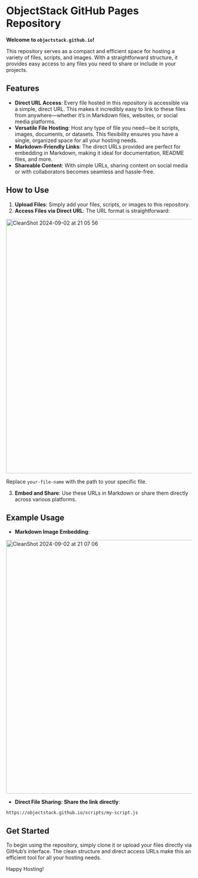 # ObjectStack GitHub Pages Repository

**Welcome to `objectstack.github.io`!**

This repository serves as a compact and efficient space for hosting a variety of files, scripts, and images. With a straightforward structure, it provides easy access to any files you need to share or include in your projects. 

## Features

- **Direct URL Access**: Every file hosted in this repository is accessible via a simple, direct URL. This makes it incredibly easy to link to these files from anywhere—whether it’s in Markdown files, websites, or social media platforms.
- **Versatile File Hosting**: Host any type of file you need—be it scripts, images, documents, or datasets. This flexibility ensures you have a single, organized space for all your hosting needs.
- **Markdown-Friendly Links**: The direct URLs provided are perfect for embedding in Markdown, making it ideal for documentation, README files, and more.
- **Shareable Content**: With simple URLs, sharing content on social media or with collaborators becomes seamless and hassle-free.

## How to Use

1. **Upload Files**: Simply add your files, scripts, or images to this repository.
2. **Access Files via Direct URL**: The URL format is straightforward:  

<img width="690" alt="CleanShot 2024-09-02 at 21 05 56" src="https://github.com/user-attachments/assets/29446acf-7f25-4d5b-a447-d0de5f324996">

Replace `your-file-name` with the path to your specific file.

3. **Embed and Share**: Use these URLs in Markdown or share them directly across various platforms.

## Example Usage

- **Markdown Image Embedding**:

<img width="688" alt="CleanShot 2024-09-02 at 21 07 06" src="https://github.com/user-attachments/assets/c28b51e8-ecba-4c5f-98dc-e216e10c5d3a">

- **Direct File Sharing: Share the link directly**:
  
 `https://objectstack.github.io/scripts/my-script.js`
 
## Get Started

To begin using the repository, simply clone it or upload your files directly via GitHub’s interface. The clean structure and direct access URLs make this an efficient tool for all your hosting needs.

Happy Hosting!
